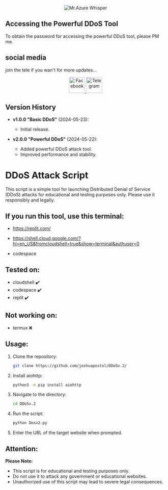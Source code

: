 <p align="center">
  <img src="https://i.imgur.com/w4lzlhE.jpeg" alt="Mr.Azure Whisper">
</p>

## Accessing the Powerful DDoS Tool

To obtain the password for accessing the powerful DDoS tool, please PM me.


## social media
join the tele if you wan't for more updates...

<p align="center">
  <a href="https://www.facebook.com/profile.php?id=61558380189286" target="_blank">
    <img src="https://upload.wikimedia.org/wikipedia/commons/5/51/Facebook_f_logo_%282019%29.svg" alt="Facebook" width="50" height="50">
  </a>
  <a href="https://t.me/+5ADKCuPGJfM2Mjk1" target="_blank">
    <img src="https://upload.wikimedia.org/wikipedia/commons/8/82/Telegram_logo.svg" alt="Telegram" width="50" height="50">
  </a>
</p>

## Version History

- **v1.0.0 "Basic DDoS"** (2024-05-23):
  - Initial release.

- **v2.0.0 "Powerful DDoS"** (2024-05-22):
  - Added powerful DDoS attack tool.
  - Improved performance and stability.


# DDoS Attack Script

This script is a simple tool for launching Distributed Denial of Service (DDoS) attacks for educational and testing purposes only. Please use it responsibly and legally.

## If you run this tool, use this terminal:

- https://replit.com/

- https://shell.cloud.google.com/?hl=en_US&fromcloudshell=true&show=terminal&authuser=0

- codespace

## Tested on:

- cloudshell ✔️
- codespace ✔️
- replit ✔️

## Not working on:

- termux ❌

## Usage:

1. Clone the repository:

    ```bash
    git clone https://github.com/joshuapostol/DDoSv.2/
    ```

2. Install aiohttp:

    ```bash
    python3 -m pip install aiohttp
    ```

3. Navigate to the directory:

    ```bash
    cd DDoSv.2
    ```

4. Run the script:

    ```bash
    python Dosv2.py
    ```

5. Enter the URL of the target website when prompted.

## Attention:

**Please Note:**
- This script is for educational and testing purposes only.
- Do not use it to attack any government or educational websites.
- Unauthorized use of this script may lead to severe legal consequences.
